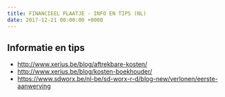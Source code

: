 ```yaml
---
title: FINANCIEEL PLAATJE - INFO EN TIPS (NL)
date: 2017-12-21 00:00:00 +0000
---
```

<div class="box">
    <div class="box-header">
        <h2>Informatie en tips</h2>
    </div>
    <div class="box-body">
        <ul class="list">
            <li>
                <a (popup) href="http://www.xerius.be/blog/aftrekbare-kosten/">http://www.xerius.be/blog/aftrekbare-kosten/</a>
            </li>
            <li>
                <a (popup) href="http://www.xerius.be/blog/kosten-boekhouder/">http://www.xerius.be/blog/kosten-boekhouder/</a>
            </li>
            <li>
                <a (popup) href="https://www.sdworx.be/nl-be/sd-worx-r-d/blog-new/verlonen/eerste-aanwerving">https://www.sdworx.be/nl-be/sd-worx-r-d/blog-new/verlonen/eerste-aanwerving</a>
            </li>
        </ul>
    </div>
</div>
